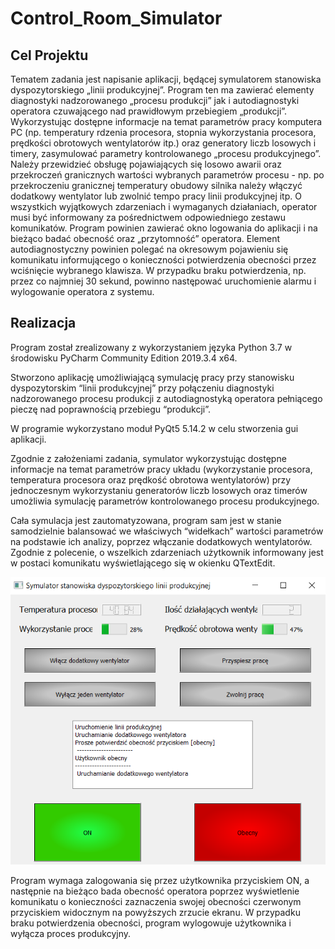 # Control_Room_Simulator

## Cel Projektu

Tematem zadania jest napisanie aplikacji, będącej symulatorem stanowiska dyspozytorskiego „linii produkcyjnej”. Program ten ma zawierać elementy diagnostyki nadzorowanego „procesu produkcji” jak i autodiagnostyki operatora czuwającego nad prawidłowym przebiegiem „produkcji”. Wykorzystując dostępne informacje na temat parametrów pracy komputera PC (np. temperatury rdzenia procesora, stopnia wykorzystania procesora, prędkości obrotowych wentylatorów itp.) oraz generatory liczb losowych i timery, zasymulować parametry kontrolowanego „procesu produkcyjnego”. Należy przewidzieć obsługę pojawiających się losowo awarii oraz przekroczeń granicznych wartości wybranych parametrów procesu - np. po przekroczeniu granicznej temperatury obudowy silnika należy włączyć dodatkowy wentylator lub zwolnić tempo pracy linii produkcyjnej itp. O wszystkich wyjątkowych zdarzeniach i wymaganych działaniach, operator musi być informowany za pośrednictwem odpowiedniego zestawu komunikatów. Program powinien zawierać okno logowania do aplikacji i na bieżąco badać obecność oraz „przytomność” operatora. Element autodiagnostyczny powinien polegać na okresowym pojawieniu się komunikatu informującego o konieczności potwierdzenia obecności przez wciśnięcie wybranego klawisza. W przypadku braku potwierdzenia, np. przez co najmniej 30 sekund, powinno następować uruchomienie alarmu i wylogowanie operatora z systemu. 

## Realizacja

Program został zrealizowany z wykorzystaniem języka Python 3.7 w środowisku PyCharm Community Edition 2019.3.4 x64.

Stworzono aplikację umożliwiającą symulację pracy przy stanowisku dyspozytorskim “linii produkcyjnej” przy połączeniu diagnostyki nadzorowanego procesu produkcji z autodiagnostyką operatora pełniącego pieczę nad poprawnością przebiegu “produkcji”.

W programie wykorzystano moduł PyQt5 5.14.2 w celu stworzenia gui aplikacji.

Zgodnie z założeniami zadania, symulator wykorzystując dostępne informacje na temat parametrów pracy układu (wykorzystanie procesora, temperatura procesora oraz prędkość obrotowa wentylatorów) przy jednoczesnym wykorzystaniu generatorów liczb losowych oraz timerów umożliwia symulację parametrów kontrolowanego procesu produkcyjnego. 

Cała symulacja jest zautomatyzowana, program sam jest w stanie samodzielnie balansować we właściwych “widełkach” wartości parametrów na podstawie ich analizy, poprzez włączanie dodatkowych wentylatorów. Zgodnie z polecenie, o wszelkich zdarzeniach użytkownik informowany jest w postaci komunikatu wyświetlającego się w okienku QTextEdit. 

<img src="https://raw.githubusercontent.com/MacKur/Control_Room_Simulator/main/Symulator.png">


Program wymaga zalogowania się przez użytkownika przyciskiem ON, a następnie na bieżąco bada obecność operatora poprzez wyświetlenie komunikatu o konieczności zaznaczenia swojej obecności czerwonym przyciskiem widocznym na powyższych zrzucie ekranu. W przypadku braku potwierdzenia obecności, program wylogowuje użytkownika i wyłącza proces produkcyjny.
